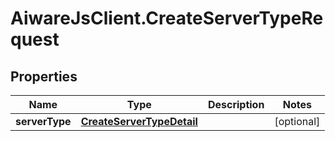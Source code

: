 # AiwareJsClient.CreateServerTypeRequest

## Properties

Name | Type | Description | Notes
------------ | ------------- | ------------- | -------------
**serverType** | [**CreateServerTypeDetail**](CreateServerTypeDetail.md) |  | [optional] 


